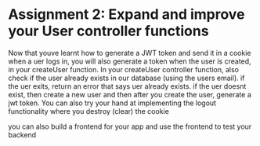 # Assignment 2: Expand and improve your User controller functions

Now that youve learnt how to generate a JWT token and send it in a cookie when a uer logs in, you will also generate a token when the user is created, in your createUser function. In your createUser controller function, also check if the user already exists in our database (using the users email). if the uer exits, return an error that says uer already exists. if the uer doesnt exist, then create a new user and then after you create the user, generate a jwt token. You can also try your hand at implementing the logout functionality where you destroy (clear) the cookie

you can also build a frontend for your app and use the frontend to test your backend
